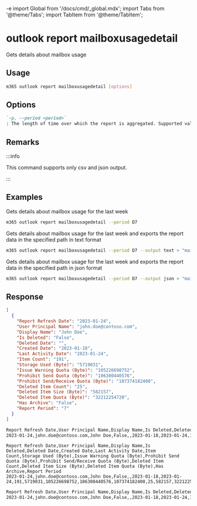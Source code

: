 -e <!-- DISCLAIMER: All secrets, passwords, and sensitive values in this document are examples only and not real credentials. -->
import Global from '/docs/cmd/_global.mdx';
import Tabs from '@theme/Tabs';
import TabItem from '@theme/TabItem';

# outlook report mailboxusagedetail

Gets details about mailbox usage

## Usage

```sh
m365 outlook report mailboxusagedetail [options]
```

## Options

```md definition-list
`-p, --period <period>`
: The length of time over which the report is aggregated. Supported values `D7`, `D30`, `D90`, `D180`.
```

<Global />

## Remarks

:::info

This command supports only csv and json output.

:::

## Examples

Gets details about mailbox usage for the last week

```sh
m365 outlook report mailboxusagedetail --period D7
```

Gets details about mailbox usage for the last week and exports the report data in the specified path in text format

```sh
m365 outlook report mailboxusagedetail --period D7 --output text > "mailboxusagedetail.txt"
```

Gets details about mailbox usage for the last week and exports the report data in the specified path in json format

```sh
m365 outlook report mailboxusagedetail --period D7 --output json > "mailboxusagedetail.json"
```

## Response

<Tabs>
  <TabItem value="JSON">

  ```json
  [
    {
      "Report Refresh Date": "2023-01-24",
      "User Principal Name": "john.doe@contoso.com",
      "Display Name": "John Doe",
      "Is Deleted": "False",
      "Deleted Date": "",
      "Created Date": "2023-01-18",
      "Last Activity Date": "2023-01-24",
      "Item Count": "191",
      "Storage Used (Byte)": "5719031",
      "Issue Warning Quota (Byte)": "105226698752",
      "Prohibit Send Quota (Byte)": "106300440576",
      "Prohibit Send/Receive Quota (Byte)": "107374182400",
      "Deleted Item Count": "25",
      "Deleted Item Size (Byte)": "582157",
      "Deleted Item Quota (Byte)": "32212254720",
      "Has Archive": "False",
      "Report Period": "7"
    }
  ]
  ```

  </TabItem>
  <TabItem value="Text">

  ```txt
  Report Refresh Date,User Principal Name,Display Name,Is Deleted,Deleted Date,Created Date,Last Activity Date,Item Count,Storage Used (Byte),Issue Warning Quota (Byte),Prohibit Send Quota (Byte),Prohibit Send/Receive Quota (Byte),Deleted Item Count,Deleted Item Size (Byte),Deleted Item Quota (Byte),Has Archive,Report Period
  2023-01-24,john.doe@contoso.com,John Doe,False,,2023-01-18,2023-01-24,191,5719031,105226698752,106300440576,107374182400,25,582157,32212254720,False,7
  ```

  </TabItem>
  <TabItem value="CSV">

  ```csv
  Report Refresh Date,User Principal Name,Display Name,Is Deleted,Deleted Date,Created Date,Last Activity Date,Item Count,Storage Used (Byte),Issue Warning Quota (Byte),Prohibit Send Quota (Byte),Prohibit Send/Receive Quota (Byte),Deleted Item Count,Deleted Item Size (Byte),Deleted Item Quota (Byte),Has Archive,Report Period
  2023-01-24,john.doe@contoso.com,John Doe,False,,2023-01-18,2023-01-24,191,5719031,105226698752,106300440576,107374182400,25,582157,32212254720,False,7
  ```

  </TabItem>
  <TabItem value="Markdown">

  ```md
  Report Refresh Date,User Principal Name,Display Name,Is Deleted,Deleted Date,Created Date,Last Activity Date,Item Count,Storage Used (Byte),Issue Warning Quota (Byte),Prohibit Send Quota (Byte),Prohibit Send/Receive Quota (Byte),Deleted Item Count,Deleted Item Size (Byte),Deleted Item Quota (Byte),Has Archive,Report Period
  2023-01-24,john.doe@contoso.com,John Doe,False,,2023-01-18,2023-01-24,191,5719031,105226698752,106300440576,107374182400,25,582157,32212254720,False,7
  ```

  </TabItem>
</Tabs>
